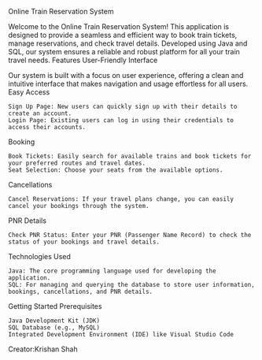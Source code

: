 Online Train Reservation System

Welcome to the Online Train Reservation System! This application is designed to provide a seamless and efficient way to book train tickets, manage reservations, and check travel details. Developed using Java and SQL, our system ensures a reliable and robust platform for all your train travel needs.
Features
User-Friendly Interface

Our system is built with a focus on user experience, offering a clean and intuitive interface that makes navigation and usage effortless for all users.
Easy Access

    Sign Up Page: New users can quickly sign up with their details to create an account.
    Login Page: Existing users can log in using their credentials to access their accounts.

Booking

    Book Tickets: Easily search for available trains and book tickets for your preferred routes and travel dates.
    Seat Selection: Choose your seats from the available options.

Cancellations

    Cancel Reservations: If your travel plans change, you can easily cancel your bookings through the system.

PNR Details

    Check PNR Status: Enter your PNR (Passenger Name Record) to check the status of your bookings and travel details.

Technologies Used

    Java: The core programming language used for developing the application.
    SQL: For managing and querying the database to store user information, bookings, cancellations, and PNR details.

Getting Started
Prerequisites

    Java Development Kit (JDK)
    SQL Database (e.g., MySQL)
    Integrated Development Environment (IDE) like Visual Studio Code
Creator:Krishan Shah
